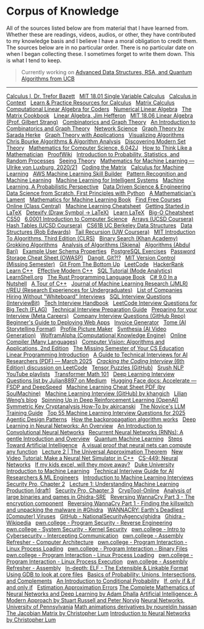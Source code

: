 # Corpus of Knowledge

All of the sources listed below are from material that I have learned from. Whether these are readings, videos, audios, or other, they have contributed to my knowledge basis and I believe I have a moral obligation to credit them. The sources below are in no particular order. There is no particular date on when I began collecting these. I sometimes forget to write them down. This is what I tend to keep.   

> Currently working on [Advanced Data Structures, RSA, and Quantum Algorithms from UCB](https://www.coursera.org/learn/advanced-data-structures-rsa-and-quantum-algorithms/)
---
[Calculus I, Dr. Trefor Bazett](https://www.youtube.com/watch?v=LWPzHlSBlxI&list=PLHXZ9OQGMqxfT9RMcReZ4WcoVILP4k6-m)  
[MIT 18.01 Single Variable Calculus](https://ocw.mit.edu/courses/18-01-single-variable-calculus-fall-2006/)  
[Calculus in Context](http://www.science.smith.edu/~callahan/intromine.html)  
[Learn & Practice Resources for Calculus](https://tutorial.math.lamar.edu/)  
[Matrix Calculus](https://explained.ai/matrix-calculus/index.html)  
[Computational Linear Algebra for Coders](https://github.com/fastai/numerical-linear-algebra/blob/master/README.md)  
[Numerical Linear Algebra](https://cdn.bc-pf.org/resources/math/algebra/linear_algebra/Trefethen_Bau-Numerical_Linear_Algebra.pdf)  
[The Matrix Cookbook](https://www.math.uwaterloo.ca/~hwolkowi/matrixcookbook.pdf)  
[Linear Algebra, Jim Hefferon](https://joshua.smcvt.edu/linearalgebra/)  
[MIT 18.06 Linear Algebra (Prof. Gilbert Strang)](https://www.youtube.com/playlist?list=PLE7DDD91010BC51F8)  
[Combinatorics and Graph Theory](https://link.springer.com/book/10.1007/978-0-387-79711-3)  
[An Introduction to Combinatorics and Graph Theory](https://www.whitman.edu/mathematics/cgt_online/cgt.pdf)  
[Network Science](http://networksciencebook.com/chapter/0)  
[Graph Theory by Sarada Herke](https://www.youtube.com/@SaradaHerke/playlists)  
[Graph Theory with Applications](http://www.maths.lse.ac.uk/Personal/jozef/LTCC/Graph_Theory_Bondy_Murty.pdf)  
[Visualizing Algorithms](https://visualgo.net/en)  
[Chris Bourke Algorithms & Algorithm Analysis](https://www.youtube.com/watch?v=uyC_ZBsKQOg&list=PL4IH6CVPpTZX6rehRONhCMyCrDWhtJAhO)  
[Discovering Modern Set Theory](https://people.ohio.edu/just/book1.html)  
[Mathematics for Computer Science, 6.042J](https://ocw.mit.edu/courses/6-042j-mathematics-for-computer-science-fall-2010/pages/readings/)  
[How to Think Like a Mathematician](https://blngcc.files.wordpress.com/2008/11/2-kevin-houston-how-to-think-like-a-mathematician.pdf)  
[ProofWiki](https://proofwiki.org/wiki/Main_Page)  
[Introduction to Probability, Statistics, and Random Processes](https://probabilitycourse.com/)  
[Seeing Theory](https://seeing-theory.brown.edu/basic-probability/index.html)  
[Mathematics for Machine Learning — Ulrike von Luxburg, 2020/21](https://www.youtube.com/watch?v=PZwxF59DhYA&list=PL05umP7R6ij1a6KdEy8PVE9zoCv6SlHRS)  
[Coding the Matrix](https://www.youtube.com/playlist?list=PLEhMEyM9jSinRHXJgRCOLZUiu9847V2g0)  
[Calculus for Machine Learning](https://www.youtube.com/watch?v=en6cnMEviSU&list=PLRDl2inPrWQVu2OvnTvtkRpJ-wz-URMJx)  
[AWS Machine Learning Skill Builder](https://explore.skillbuilder.aws/learn/course/356/play/1036/math-for-machine-learning)  
[Pattern Recognition and Machine Learning](https://www.microsoft.com/en-us/research/uploads/prod/2006/01/Bishop-Pattern-Recognition-and-Machine-Learning-2006.pdf)  
[Machine Learning for Intelligent Systems](https://www.youtube.com/playlist?list=PLl8OlHZGYOQ7bkVbuRthEsaLr7bONzbXS)  
[Machine Learning, A Probabilistic Perspective](http://noiselab.ucsd.edu/ECE228/Murphy_Machine_Learning.pdf)  
[Data Driven Science & Engineering](http://www.databookuw.com/page-2/page-4/)  
[Data Science from Scratch, First Principles with Python](https://covid19.uthm.edu.my/wp-content/uploads/2020/04/Data-Science-from-Scratch-First-Principles-with-Python-by-Joel-Grus-z-lib.org_.epub_.pdf)  
[A Mathematician's Lament](https://www.maa.org/external_archive/devlin/LockhartsLament.pdf)  
[Mathematics for Machine Learning Book](https://mml-book.github.io/)  
[Find Free Courses Online (Class Central)](https://www.classcentral.com/)  
[Machine Learning Cheatsheet](https://github.com/remicnrd/ml_cheatsheet)  
[Getting Started in LaTeX](https://www.maths.tcd.ie/~dwilkins/LaTeXPrimer/)  
[Detexify (Draw Symbol -> LaTeX)](http://detexify.kirelabs.org/classify.html)  
[Learn LaTeX](https://www.learnlatex.org/en/)  
[Big-O Cheatsheet](https://www.bigocheatsheet.com/)  
[CS50](https://www.youtube.com/@cs50)  
[6.0001 Introduction to Computer Science](https://www.youtube.com/watch?v=nykOeWgQcHM&list=PLUl4u3cNGP63WbdFxL8giv4yhgdMGaZNA)  
[Arrays (UCSD Coursera)](https://www.coursera.org/lecture/data-structures/arrays-OsBSF)  
[Hash Tables (UCSD Coursera)](https://www.coursera.org/lecture/data-structures-optimizing-performance/core-hash-tables-m7UuP)  
[CS61B UC Berkeley Data Structures](https://sp21.datastructur.es/)  
[Data Structures (Rob Edwards)](https://www.youtube.com/watch?v=zgCnMvvw6Oo&list=PLpPXw4zFa0uKKhaSz87IowJnOTzh9tiBk)  
[Tail Recursion (UW Coursera)](https://www.coursera.org/lecture/programming-languages/tail-recursion-YZic1)  
[MIT Introduction To Algorithms, Third Edition (CLRS)](https://edutechlearners.com/download/Introduction_to_algorithms-3rd%20Edition.pdf)  
[Binary Search (Khan Academy)](https://www.khanacademy.org/computing/computer-science/algorithms/binary-search/a/binary-search)  
[Grokking Algorithms](https://www.manning.com/books/grokking-algorithms)  
[Analysis of Algorithms (Skiena)](https://www3.cs.stonybrook.edu/~skiena/373/videos/)  
[Algorithms (Abdul Bari)](https://www.youtube.com/watch?v=0IAPZzGSbME&list=PLDN4rrl48XKpZkf03iYFl-O29szjTrs_O)  
[Example User Schema Properties](https://www.databasezone.com/samples/User/index.htm)  
[PostgreSQL Exercises](https://pgexercises.com/questions/basic/selectall.html)  
[Password Storage Cheat Sheet (OWASP)](https://cheatsheetseries.owasp.org/cheatsheets/Password_Storage_Cheat_Sheet.html)  
[Dangit, Git?!?](https://ohshitgit.com/)  
[MIT Version Control (Missing Semester)](https://missing.csail.mit.edu/2020/version-control/)  
[Git From The Bottom Up](https://jwiegley.github.io/git-from-the-bottom-up/)  
[LeetCode](https://leetcode.com/)  
[HackerRank](https://www.hackerrank.com/)  
[Learn C++](https://www.learncpp.com/)  
[Effective Modern C++](https://moodle.ufsc.br/pluginfile.php/2377667/mod_resource/content/0/Effective_Modern_C__.pdf)  
[SQL Tutorial (Mode Analytics)](https://mode.com/sql-tutorial/)  
[LearnShell.org](https://www.learnshell.org/)  
[The Rust Programming Language Book](https://doc.rust-lang.org/book/title-page.html)  
[C# 9.0 In a Nutshell](https://www.amazon.com/C-9-0-Nutshell-Definitive-Reference/dp/1098100964)  
[A Tour of C++](https://library.samdu.uz/download/11092)  
[Journal of Machine Learning Research (JMLR)](https://jmlr.org/)  
[r/REU (Research Experiences for Undergraduates)](https://www.reddit.com/r/REU/)  
[List of Companies Hiring Without "Whiteboard" Interviews](https://github.com/poteto/hiring-without-whiteboards)  
[SQL Interview Questions (InterviewBit)](https://www.interviewbit.com/sql-interview-questions/)  
[Tech Interview Handbook](https://www.techinterviewhandbook.org/)  
[LeetCode Interview Questions for Big Tech (FLAG)](https://github.com/Charmve/LeetCode4FLAG)  
[Technical Interview Preparation Guide](https://github.com/Olshansk/interview)  
[Preparing for your Interview (Meta Careers)](https://www.metacareers.com/profile/preparation_hub?chooseView=Arrays)  
[Company Interview Questions (GitHub Repo)](https://github.com/sachuverma/DataStructures-Algorithms/tree/master/Companywise%20Questions)  
[Beginner's Guide to Deploying Web Apps](https://medium.com/swlh/localhost-to-com-deploying-a-web-app-for-beginners-ea05b0213eb7)  
[Invoice Generator](https://invoiceto.me/)  
[Tome (AI Storytelling Format)](https://tome.app/)  
[Profile Picture Maker](https://pfpmaker.com/)  
[Synthesia (AI Video Generation)](https://www.synthesia.io/)  
[WolframAlpha (Computational Knowledge Engine)](https://www.wolframalpha.com/)  
[Online Compiler (Many Languages)](https://www.mycompiler.io/)  
[Computer Vision: Algorithms and Applications, 2nd Edition](https://szeliski.org/Book/)  
[The Missing Semester of Your CS Education](https://missing.csail.mit.edu/)  
[Linear Programming Introduction](https://www.optimization101.org/2020/12/welcome.html?m=1)  
[A Guide to Technical Interviews for AI Researchers (PDF) — March 2025](https://attachments.convertkitcdnn2.com/1152607/59845259-d7c4-4e3b-bbde-477d11fedf3d/march-2025-a-guide-to-technical-interviews-for-ai-researchers-1.pdf?ck_subscriber_id=3596593631)  
[*Cracking the Coding Interview* (6th Edition) discussion on LeetCode](https://leetcode.com/discuss/post/1152824/cracking-the-coding-interview-6th-editio-97nm/)  
[Tensor Puzzles (GitHub)](https://github.com/srush/Tensor-Puzzles)  
[Srush NLP YouTube playlists](https://www.youtube.com/@srush_nlp/playlists)  
[Transformer Math 101](https://blog.eleuther.ai/transformer-math/)  
[Deep Learning Interview Questions list by Julian8897 on Medium](https://medium.com/@julian8897/list/dl-interview-questions-8b0ec46701ec)  
[Hugging Face docs: Accelerate — FSDP and DeepSpeed](https://huggingface.co/docs/accelerate/en/concept_guides/fsdp_and_deepspeed)  
[Machine Learning Cheat Sheet PDF (by SoulMachine)](https://raw.githubusercontent.com/soulmachine/machine-learning-cheat-sheet/master/machine-learning-cheat-sheet.pdf)  
[Machine Learning Interview (GitHub) by khangich](https://github.com/khangich/machine-learning-interview?tab=readme-ov-file)  
[Lilian Weng’s blog](https://lilianweng.github.io/)  
[Spinning Up in Deep Reinforcement Learning (OpenAI)](https://spinningup.openai.com/en/latest/)  
[Symmetric Key Cryptanalysis How-To by akircanski](https://akircanski.github.io/cryptanalysis/2021/04/27/symmetric-key-cryptanalysis-howto.html)  
[The Novice's LLM Training Guide](https://rentry.org/llm-training)  
[Top 55 Machine Learning Interview Questions for 2025](https://rentry.org/llm-training)  
[Agentic Design Patterns](https://docs.google.com/document/d/1rsaK53T3Lg5KoGwvf8ukOUvbELRtH-V0LnOIFDxBryE/edit?tab=t.0#heading=h.pxcur8v2qagu)  
[How the backpropagation algorithm works](http://neuralnetworksanddeeplearning.com/chap2.html)  
[Deep Learning in Neural Networks: An Overview](https://arxiv.org/pdf/1404.7828)  
[An Introduction to Convolutional Neural Networks](https://arxiv.org/pdf/1511.08458)  
[Recurrent Neural Networks (RNNs): A gentle Introduction and Overview](https://arxiv.org/pdf/1912.05911)  
[Quantum Machine Learning](https://arxiv.org/pdf/1912.05911)  
[Steps Toward Artificial Intelligence](https://courses.csail.mit.edu/6.803/pdf/steps.pdf)  
[A visual proof that neural nets can compute any function](http://neuralnetworksanddeeplearning.com/chap4.html)  
[Lecture 2 | The Universal Approximation Theorem](https://www.youtube.com/watch?v=lkha188L4Gs)  
[New Video Tutorial: Make a Neural Net Simulator in C++](https://millermattson.com/dave/?p=54)  
[CS-449: Neural Networks](https://people.willamette.edu/~gorr/classes/cs449/intro.html)  
[If my kids excel, will they move away?](https://jeffreybigham.com/blog/2025/where-will-my-kids-go.html)  
[Duke University Introduction to Machine Learning](https://online.duke.edu/course/introduction-to-machine-learning/)  
[Technical Interivew Guide for AI Researchers & ML Engineers](https://attachments.convertkitcdnn2.com/1152607/59845259-d7c4-4e3b-bbde-477d11fedf3d/march-2025-a-guide-to-technical-interviews-for-ai-researchers-1.pdf?ck_subscriber_id=3596593631)  
[Introduction to Machine Learning Interviews](https://huyenchip.com/ml-interviews-book/contents/1.1.1-working-in-research-vs.-workingin-production.html)  
[Security Pro, Chapter 2](https://www.comptia.org/en-us/certifications/security-pro/)  
[Lecture 1: Understanding Machine Learning Production [draft]](https://docs.google.com/document/d/1VuofeF5okBATz1F7HRQmOgi5Jc4bmUiHMYjRqwF-29s/edit?tab=t.0)  
[Security Pro, Chapter 3](https://www.comptia.org/en-us/certifications/security-pro/)  
[CrypTool-Online](https://legacy.cryptool.org/en/cto/)  
[Analysis of large binaries and games in Ghidra-SRE](https://kiwidog.me/2021/07/analysis-of-large-binaries-and-games-in-ghidra-sre/)  
[Reversing WannaCry Part 3 - The encryption component](https://www.youtube.com/watch?v=ru5VzUigKqw)  
[Reversing WannaCry Part 1 - Finding the killswitch and unpacking the malware in #Ghidra](https://www.youtube.com/watch?v=Sv8yu12y5zM)  
[WANNACRY: Earth's Deadliest [Computer] Viruses](https://www.youtube.com/watch?v=I5Wxh-rCzrY)  
[GitHub - NationalSecurityAgency/ghidra](https://github.com/NationalSecurityAgency/ghidra)  
[Ghidra - Wikipedia](https://en.wikipedia.org/wiki/Ghidra)  
[pwn.college - Program Security - Reverse Engineering](https://pwn.college/program-security/reverse-engineering/)  
[pwn.college - System Security - Kernel Security](https://pwn.college/system-security/kernel-security/)  
[pwn.college - Intro to Cybersecurity - Intercepting Communication](https://pwn.college/intro-to-cybersecurity/intercepting-communication/)  
[pwn.college - Assembly Refresher - Computer Architecture](http://www.youtube.com/watch?v=9jc0eSnrzF4)  
[pwn.college - Program Interaction - Linux Process Loading](http://www.youtube.com/watch?v=kUMCAzSOY-o)  
[pwn.college - Program Interaction - Binary Files](http://www.youtube.com/watch?v=nKqFeYJ483U)  
[pwn.college - Program Interaction - Linux Process Loading](http://www.youtube.com/watch?v=kUMCAzSOY-o)  
[pwn.college - Program Interaction - Linux Process Execution](http://www.youtube.com/watch?v=Vtb5wIlthRg)  
[pwn.college - Assembly Refresher - Assembly](http://www.youtube.com/watch?v=ImdnOGNZflU)  
[In-depth: ELF - The Extensible & Linkable Format](http://www.youtube.com/watch?v=nC1U1LJQL8o)  
[Using GDB to look at core files](https://web.eecs.umich.edu/~sugih/pointers/gdb_core.html)  
[Basics of Probability: Unions, Intersections, and Complements](https://www.youtube.com/watch?v=B1v9OeCTlu0&list=PLvxOuBpazmsOGOursPoofaHyz_1NpxbhA&index=3)  
[An Introduction to Conditional Probability](https://www.youtube.com/watch?v=bgCMjHzXTXs&list=PLvxOuBpazmsOGOursPoofaHyz_1NpxbhA&index=4)  
[If, only if & if and only if](https://www.youtube.com/watch?v=LHq5u6v1RKg)  
[Estimation Approximation Errors](https://mlweb.loria.fr/book/en/estimationapproximationerrors.html)
[The Complete Mathematics of Neural Networks and Deep Learning by Adam Dhalla](https://www.youtube.com/watch?v=Ixl3nykKG9M)
[Artificial Intelligence: A Modern Approach by Stuart Russell and Peter Norvig](https://artint.info/)
[Neural Networks, University of Pennsylvania](https://www.cis.upenn.edu/~danroth/Teaching/CS446-17/LectureNotesNew/neuralnet1/main.pdf)
[Math animations   derivatives by noureldin hassan](https://www.youtube.com/watch?v=53R2f5PLf7k)
[The Jacobian Matrix by Christopher Lum](https://www.youtube.com/watch?v=QexBVGVM690)
[Introduction to Neural Networks by Christopher Lum](https://www.youtube.com/watch?v=i2fmaabIs5w)

